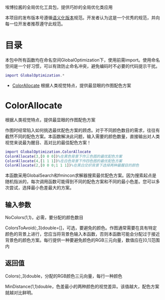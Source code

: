 埃博拉酱的全局优化工具包，提供巧妙的全局优化类应用

本项目的发布版本号遵循[语义化版本](https://semver.org/lang/zh-CN/)规范。开发者认为这是一个优秀的规范，并向每一位开发者推荐遵守此规范。
# 目录
本包中所有函数均在命名空间GlobalOptimization下，使用前需import。使用命名空间是一个好习惯，可以有效防止命名冲突，避免编码时不必要的代码提示干扰。
```MATLAB
import GlobalOptimization.*
```
- [ColorAllocate](#ColorAllocate) 根据人类视觉特点，提供最显眼的作图配色方案
# ColorAllocate
根据人类视觉特点，提供最显眼的作图配色方案

作图时经常陷入如何挑选最优配色方案的顾虑。对于不同颜色数目的需求，往往有截然不同的配色方案。本函数解决此问题，输入需要的颜色数量，直接输出对人类视觉来说最为醒目、高对比的最佳配色方案！
```MATLAB
import GlobalOptimization.ColorAllocate
ColorAllocate(3,[0 0 0])%在黑色背景下作三色图的最优配色方案
ColorAllocate(4,[1 1 1])%在白色背景下作四色图的最优配色方案
ColorAllocate(2,[0 0 0;1 1 1])%在黑白交织背景下选择两种最醒目的颜色
```
本函数采用GlobalSearch和fmincon求解器搜索最优配色方案。因为搜索起点是随机指派的，每次调用函数可能得到不同的配色方案和不同的最小色差。您可以多次尝试，选择最小色差最大的方案。
## 输入参数
NoColors(1,1)，必需，要分配的颜色数目

ColorsToAvoid(:,3)double=\[]，可选，要避免的颜色。作图通常需要在具有特定颜色的背景上进行，您应当将背景色输入本函数，否则本函数可能会分配过于接近背景色的颜色方案。每行提供一种要避免颜色的RGB三元向量，数值应在\[0,1]范围内
## 返回值
Colors(:,3)double，分配的RGB颜色三元向量，每行一种颜色

MinDistance(1,1)double，色差最小的两种颜色的视觉差异。该值越大，配色方案就越对比鲜明。